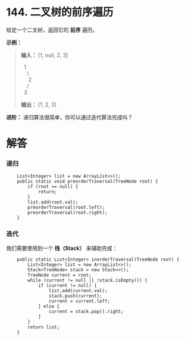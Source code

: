 # 144. 二叉树的前序遍历

给定一个二叉树，返回它的 **前序** 遍历。

**示例：**

> **输入：** [1, null, 2, 3]
>
> &nbsp;&nbsp;1  
> &nbsp;&nbsp;&nbsp;&nbsp;\\  
> &nbsp;&nbsp;&nbsp;&nbsp;&nbsp;2  
> &nbsp;&nbsp;&nbsp;&nbsp;/  
> &nbsp;&nbsp;3
>
> **输出：** [1, 2, 3]

**进阶：** 递归算法很简单，你可以通过迭代算法完成吗？

# 解答

### 递归

```
    List<Integer> list = new ArrayList<>();
    public static void preorderTraversal(TreeNode root) {
        if (root == null) {
            return;
        }
        list.add(root.val);
        preorderTraversal(root.left);
        preorderTraversal(root.right);
    }
```

### 迭代

我们需要使用到一个 **栈（Stack）** 来辅助完成：

```
    public static List<Integer> inorderTraversal(TreeNode root) {
        List<Integer> list = new ArrayList<>();
        Stack<TreeNode> stack = new Stack<>();
        TreeNode current = root;
        while (current != null || !stack.isEmpty()) {
            if (current != null) {
                list.add(current.val);
                stack.push(current);
                current = current.left;
            } else {
                current = stack.pop().right;
            }
        }
        return list;
    }
```
